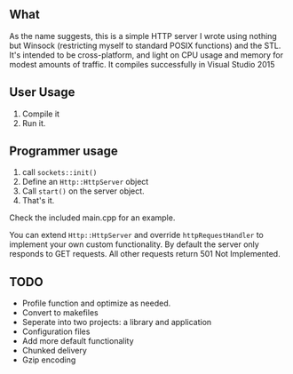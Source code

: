 ## What

As the name suggests, this is a simple HTTP server I wrote using nothing but Winsock (restricting myself to standard POSIX functions) and the STL. It's intended to be cross-platform, and light on CPU usage and memory for modest amounts of traffic. It compiles successfully in Visual Studio 2015

## User Usage

1. Compile it
2. Run it.

## Programmer usage

1. call `sockets::init()`
2. Define an `Http::HttpServer` object
3. Call `start()` on the server object.
4. That's it.

Check the included main.cpp for an example.

You can extend `Http::HttpServer` and override `httpRequestHandler` to implement your own custom functionality. By default the server only responds to GET requests. All other requests return 501 Not Implemented.

## TODO

- Profile function and optimize as needed.
- Convert to makefiles
- Seperate into two projects: a library and application
- Configuration files
- Add more default functionality
- Chunked delivery
- Gzip encoding
